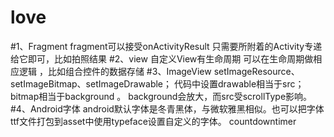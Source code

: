 # love

#1、Fragment
  fragment可以接受onActivityResult 只需要所附着的Activity专递给它即可，比如拍照结果
#2、view
自定义View有生命周期 可以在生命周期做相应逻辑 ，比如组合控件的数据存储
#3、ImageView
setImageResource、setImageBitmap、setImageDrawable；
代码中设置drawable相当于src；bitmap相当于background 。
background会放大，而src受scrollType影响。
#4、Android字体
android默认字体是冬青黑体，与微软雅黑相似。也可以把字体ttf文件打包到asset中使用typeface设置自定义的字体。
countdowntimer
